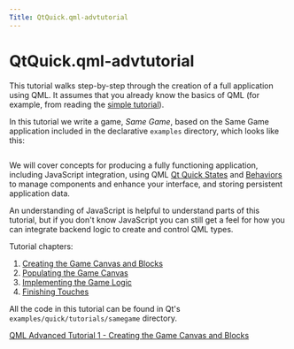 ```yaml
---
Title: QtQuick.qml-advtutorial
---
```


# QtQuick.qml-advtutorial

<span class="subtitle"></span>
<!-- $$$qml-advtutorial.html-description -->
<p>This tutorial walks step-by-step through the creation of a full application using QML. It assumes that you already know the basics of QML (for example, from reading the <a href="QtQuick.qml-tutorial.md">simple tutorial</a>).</p>
<p>In this tutorial we write a game, <i>Same Game</i>, based on the Same Game application included in the declarative <code>examples</code> directory, which looks like this:</p>
<p class="centerAlign"><img src="https://developer.ubuntu.com/static/devportal_uploaded/8159ac7d-46cc-417a-9a1e-42e0572a21cb-../qml-advtutorial/images/declarative-samegame.png" alt="" /></p><p>We will cover concepts for producing a fully functioning application, including JavaScript integration, using QML <a href="QtQuick.State.md">Qt Quick States</a> and <a href="QtQuick.Behavior.md">Behaviors</a> to manage components and enhance your interface, and storing persistent application data.</p>
<p>An understanding of JavaScript is helpful to understand parts of this tutorial, but if you don't know JavaScript you can still get a feel for how you can integrate backend logic to create and control QML types.</p>
<p>Tutorial chapters:</p>
<ol class="1">
<li><a href="QtQuick.tutorials-samegame-samegame1/">Creating the Game Canvas and Blocks</a></li>
<li><a href="QtQuick.tutorials-samegame-samegame2/">Populating the Game Canvas</a></li>
<li><a href="QtQuick.tutorials-samegame-samegame3/">Implementing the Game Logic</a></li>
<li><a href="QtQuick.tutorials-samegame-samegame4/">Finishing Touches</a></li>
</ol>
<p>All the code in this tutorial can be found in Qt's <code>examples/quick/tutorials/samegame</code> directory.</p>
<!-- @@@qml-advtutorial.html -->
<p class="naviNextPrevious footerNavi">
<a class="nextPage" href="QtQuick.tutorials-samegame-samegame1/">QML Advanced Tutorial 1 - Creating the Game Canvas and Blocks</a>
</p>
